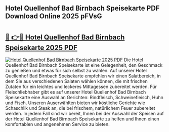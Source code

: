 ## Hotel Quellenhof Bad Birnbach Speisekarte PDF Download Online 2025 pFVsG

# <h2><a href="http://gcb9m2.nevu.top/?p=Hotel+Quellenhof+Bad+Birnbach+Speisekarte">🔗 👉🔴 Hotel Quellenhof Bad Birnbach Speisekarte 2025 PDF</a></h2>

[![Hotel Quellenhof Bad Birnbach Speisekarte 2025 PDF](https://i.imgur.com/dBaPXMq.png)](http://gcb9m2.nevu.top/?p=Hotel+Quellenhof+Bad+Birnbach+Speisekarte)
Die Hotel Quellenhof Bad Birnbach Speisekarte ist eine Gelegenheit, den Geschmack zu genießen und etwas für sich selbst zu wählen. Auf unserer Hotel Quellenhof Bad Birnbach Speisekarte empfehlen wir einen Salatbereich, in dem Sie aus verschiedenen Salaten wählen können, die mit frischen Zutaten für ein leichtes und leckeres Mittagessen zubereitet werden. Für Fleischliebhaber gibt es auf unserer Hotel Quellenhof Bad Birnbach Speisekarte eine Auswahl an Gerichten: Rindfleisch, Schweinefleisch, Huhn und Fisch. Unseren Auserwählten bieten wir köstliche Gerichte wie Schaschlik und Steak an, die bei frischem, natürlichem Feuer zubereitet werden. In jedem Fall sind wir bereit, Ihnen bei der Auswahl der Speisen auf der Hotel Quellenhof Bad Birnbach Speisekarte zu helfen und Ihnen einen komfortablen und angenehmen Service zu bieten.

